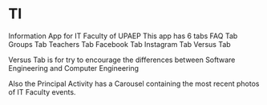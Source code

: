 # TI
Information App for IT Faculty of UPAEP
This app has 6 tabs
FAQ Tab
Groups Tab
Teachers Tab
Facebook Tab
Instagram Tab
Versus Tab

Versus Tab is for try to encourage the differences between Software Engineering and Computer Engineering

Also the Principal Activity has a Carousel containing the most recent photos of IT Faculty events.
